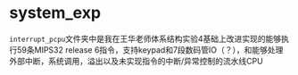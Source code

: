 # system_exp

`interrupt_pcpu`文件夹中是我在王华老师体系结构实验4基础上改进实现的能够执行59条MIPS32 release 6指令，支持keypad和7段数码管IO（？），和能够处理外部中断，系统调用，溢出以及未实现指令的中断/异常控制的流水线CPU

